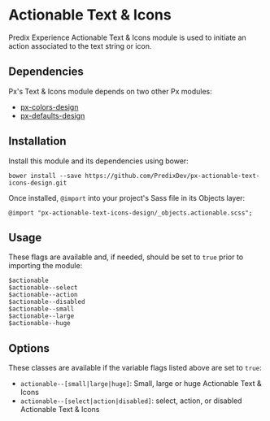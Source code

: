 # Actionable Text &#38; Icons

Predix Experience Actionable Text &#38; Icons module is used to initiate an action associated to the text string or icon.


## Dependencies

Px's Text &#38; Icons module depends on two other Px modules:

* [px-colors-design](https://github.com/PredixDev/px-colors-design)
* [px-defaults-design](https://github.com/PredixDev/px-defaults-design)


## Installation

Install this module and its dependencies using bower:

    bower install --save https://github.com/PredixDev/px-actionable-text-icons-design.git

Once installed, `@import` into your project's Sass file in its Objects layer:

    @import "px-actionable-text-icons-design/_objects.actionable.scss";

## Usage

These flags are available and, if needed, should be set to `true` prior to importing the module:

    $actionable  
    $actionable--select  
    $actionable--action  
    $actionable--disabled  
    $actionable--small  
    $actionable--large  
    $actionable--huge  

## Options

These classes are available if the variable flags listed above are set to `true`:

* `actionable--[small|large|huge]`: Small, large or huge Actionable Text &#38; Icons
* `actionable--[select|action|disabled]`: select, action, or disabled Actionable Text &#38; Icons
